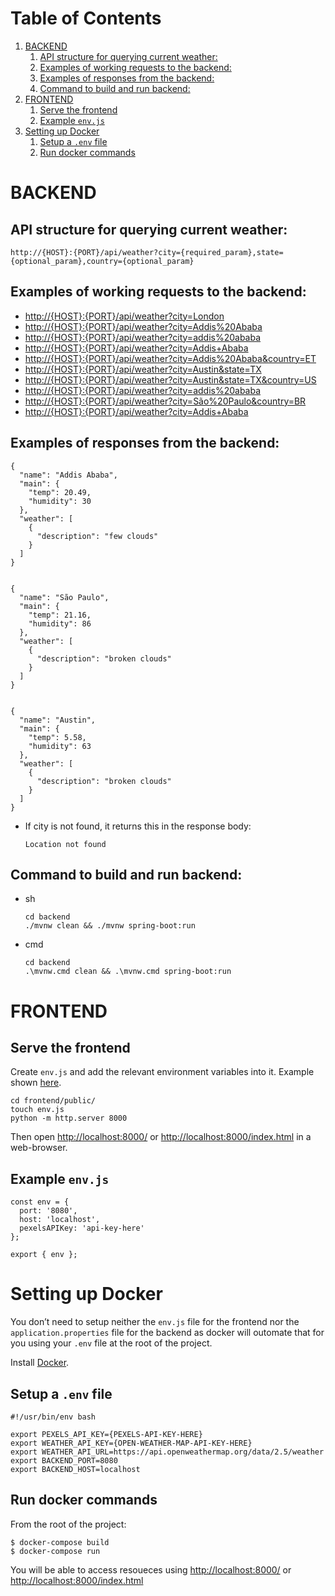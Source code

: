 
# Table of Contents

1.  [BACKEND](#backend)
    1.  [API structure for querying current weather:](#query-current-weather)
    2.  [Examples of working requests to the backend:](#working-requests-backend)
    3.  [Examples of responses from the backend:](#responses-from-backend)
    4.  [Command to build and run backend:](#build-and-run-backend)
2.  [FRONTEND](#frontend)
    1.  [Serve the frontend](#serve-frontend)
    2.  [Example `env.js`](#example-env-js)
3.  [Setting up Docker](#setup-docker)
    1.  [Setup a `.env` file](#setup-root-env-file)
    2.  [Run docker commands](#run-docker)



<a id="backend"></a>

# BACKEND


<a id="query-current-weather"></a>

## API structure for querying current weather:

    http://{HOST}:{PORT}/api/weather?city={required_param},state={optional_param},country={optional_param}


<a id="working-requests-backend"></a>

## Examples of working requests to the backend:

-   <http://{HOST}:{PORT}/api/weather?city=London>
-   <http://{HOST}:{PORT}/api/weather?city=Addis%20Ababa>
-   <http://{HOST}:{PORT}/api/weather?city=addis%20ababa>
-   <http://{HOST}:{PORT}/api/weather?city=Addis+Ababa>
-   <http://{HOST}:{PORT}/api/weather?city=Addis%20Ababa&country=ET>
-   <http://{HOST}:{PORT}/api/weather?city=Austin&state=TX>
-   <http://{HOST}:{PORT}/api/weather?city=Austin&state=TX&country=US>
-   <http://{HOST}:{PORT}/api/weather?city=addis%20ababa>
-   <http://{HOST}:{PORT}/api/weather?city=São%20Paulo&country=BR>
-   <http://{HOST}:{PORT}/api/weather?city=Addis+Ababa>


<a id="responses-from-backend"></a>

## Examples of responses from the backend:

    {
      "name": "Addis Ababa",
      "main": {
        "temp": 20.49,
        "humidity": 30
      },
      "weather": [
        {
          "description": "few clouds"
        }
      ]
    }
    
    
    {
      "name": "São Paulo",
      "main": {
        "temp": 21.16,
        "humidity": 86
      },
      "weather": [
        {
          "description": "broken clouds"
        }
      ]
    }
    
    
    {
      "name": "Austin",
      "main": {
        "temp": 5.58,
        "humidity": 63
      },
      "weather": [
        {
          "description": "broken clouds"
        }
      ]
    }

-   If city is not found, it returns this in the response body:
    
        Location not found


<a id="build-and-run-backend"></a>

## Command to build and run backend:

-   sh
    
        cd backend
        ./mvnw clean && ./mvnw spring-boot:run
-   cmd
    
        cd backend
        .\mvnw.cmd clean && .\mvnw.cmd spring-boot:run


<a id="frontend"></a>

# FRONTEND


<a id="serve-frontend"></a>

## Serve the frontend

Create `env.js` and add the relevant environment variables into it. Example shown [here](#example-env-js).

    cd frontend/public/
    touch env.js
    python -m http.server 8000

Then open <http://localhost:8000/> or <http://localhost:8000/index.html> in a
web-browser.


<a id="example-env-js"></a>

## Example `env.js`

    const env = {
      port: '8080',
      host: 'localhost',
      pexelsAPIKey: 'api-key-here'
    };
    
    export { env };


<a id="setup-docker"></a>

# Setting up Docker

You don&rsquo;t need to setup neither the `env.js` file for the frontend nor the
`application.properties` file for the backend as docker will outomate that for you
using your `.env` file at the root of the project.

Install [Docker](https://www.docker.com/).


<a id="setup-root-env-file"></a>

## Setup a `.env` file

    #!/usr/bin/env bash
    
    export PEXELS_API_KEY={PEXELS-API-KEY-HERE}
    export WEATHER_API_KEY={OPEN-WEATHER-MAP-API-KEY-HERE}
    export WEATHER_API_URL=https://api.openweathermap.org/data/2.5/weather
    export BACKEND_PORT=8080
    export BACKEND_HOST=localhost


<a id="run-docker"></a>

## Run docker commands

From the root of the project:

    $ docker-compose build
    $ docker-compose run

You will be able to access resoueces using <http://localhost:8000/> or
<http://localhost:8000/index.html>

